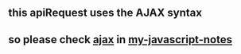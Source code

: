 ## this apiRequest uses the AJAX syntax

## so please check [ajax](https://github.com/raeesmghl/my-javascript-notes/tree/main/AJAX) in [my-javascript-notes](https://www.google.com)


